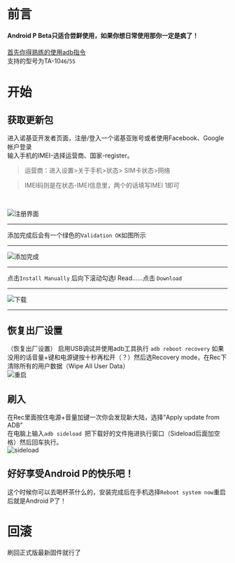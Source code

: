 # 前言
#### Android P Beta只适合尝鲜使用，如果你想日常使用那你一定是疯了！
[首先你得熟练的使用adb指令](/ADB-Tool) <br />
支持的型号为TA-10`46`/`55` <br />
# 开始
## 获取更新包
 进入诺基亚开发者页面，注册/登入一个诺基亚账号或者使用Facebook、Google帐户登录
 <br />
 输入手机的IMEI-选择运营商、国家-register。
 > 运营商：进入设置>关于手机>状态> SIM卡状态>网络 

 > IMEI码则是在状态-IMEI信息里，两个的话填写IMEI 1即可 
 <br />
 
 
 
![注册界面](http://imgsrc.baidu.com/forum/pic/item/2e99304e251f95ca8e193201c5177f3e66095228.jpg) <br />

---

添加完成后会有一个绿色的`Validation OK`如图所示
 <br />

---

 ![添加完成](http://imgsrc.baidu.com/forum/w%3D580/sign=d96d3c4b70d98d1076d40c39113eb807/707915ce36d3d53941b0a5743687e950342ab008.jpg)
 <br />

---

点击`Install Manually` 后向下滚动勾选I Read……点击 `Download`
 <br />

---

 ![下载]( http://imgsrc.baidu.com/forum/pic/item/60a0c895d143ad4b503dd4778e025aafa50f068d.jpg)
 <br />
 
---
 
## 恢复出厂设置
（恢复出厂设置） 启用USB调试并使用adb工具执行 `adb reboot recovery` 如果没用的话音量+键和电源键按十秒再松开（？）然后选Recovery mode，在Rec下清除所有的用户数据（Wipe All User Data）
 <br />
![重启](http://imgsrc.baidu.com/forum/w%3D580/sign=d133f932c5ea15ce41eee00186013a25/ec68b2fb43166d229d4282234a2309f79152d2e0.jpg)
 <br />
## 刷入
 在Rec里面按住电源+音量加键一次你会发现新大陆，选择“Apply update from ADB”
 <br />
在电脑上输入`adb sideload `把下载好的文件拖进执行窗口（Sideload后面加空格）然后回车执行。 
<br />
![sideload](http://imgsrc.baidu.com/forum/w%3D580/sign=a2b3da7306d162d985ee621421dea950/3311b9014a90f603d33608f03512b31bb151ed13.jpg)
 <br />
## 好好享受Android P的快乐吧！
这个时候你可以去喝杯茶什么的，安装完成后在手机选择`Reboot system now`重启后就是Android P了！
# 回滚
 刷回正式版最新固件就行了
 <br />
 <br />
 <br />
 <br />
